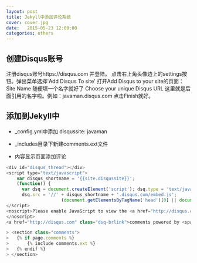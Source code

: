 ```yaml
---
layout: post
title: Jekyll中添加评论系统
cover: cover.jpg
date:   2015-05-23 12:00:00
categories: others
---
```


创建Disqus账号
----------


注册disqus账号https://disqus.com 并登陆。
点击右上角头像边上的settings按钮。弹出菜单选择'Add Disqus To site'
打开Add Disqus to your site的页面： 
Site Name 
随便填一个名字就好了
Choose your unique Disqus URL
这里就是后面引用的名字啦。例如：javaman.disqus.com
点击Finish就好。


添加到Jekyll中
-------------

- _config.yml中添加 disqussite: javaman

- _includes目录下新建comments.ext文件

- 内容显示页面添加评论

```javascript
<div id="disqus_thread"></div> 	 
<script type="text/javascript">
    var disqus_shortname = '{{site.disqussite}}';
    (function() {
      var dsq = document.createElement('script'); dsq.type = 'text/javascript'; dsq.async = true;
      dsq.src = '//' + disqus_shortname + '.disqus.com/embed.js';
    				 (document.getElementsByTagName('head')[0] || document.getElementsByTagName('body'[0]).appendChild(dsq);
</script> 	 
<noscript>Please enable JavaScript to view the <a href="http://disqus.com/?ref_noscript">comments powered by Disqus.</a>
</noscript>
<a href="http://disqus.com" class="dsq-brlink">comments powered by <span class="logo-disqus">Disqus</span></a>
```

```javascript
> <section class="comments">
>	{% if page.comments %}
>		{% include comments.ext %}
>	{% endif %}
> </section>
```

